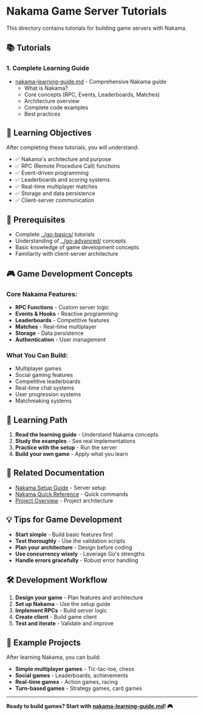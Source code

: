# Nakama Game Server Tutorials

This directory contains tutorials for building game servers with Nakama.

## 📚 Tutorials

### **1. Complete Learning Guide**
- [nakama-learning-guide.md](./nakama-learning-guide.md) - Comprehensive Nakama guide
  - What is Nakama?
  - Core concepts (RPC, Events, Leaderboards, Matches)
  - Architecture overview
  - Complete code examples
  - Best practices

## 🎯 Learning Objectives

After completing these tutorials, you will understand:
- ✅ Nakama's architecture and purpose
- ✅ RPC (Remote Procedure Call) functions
- ✅ Event-driven programming
- ✅ Leaderboards and scoring systems
- ✅ Real-time multiplayer matches
- ✅ Storage and data persistence
- ✅ Client-server communication

## 🚀 Prerequisites

- Complete [../go-basics/](../go-basics/) tutorials
- Understanding of [../go-advanced/](../go-advanced/) concepts
- Basic knowledge of game development concepts
- Familiarity with client-server architecture

## 🎮 Game Development Concepts

### **Core Nakama Features:**
- **RPC Functions** - Custom server logic
- **Events & Hooks** - Reactive programming
- **Leaderboards** - Competitive features
- **Matches** - Real-time multiplayer
- **Storage** - Data persistence
- **Authentication** - User management

### **What You Can Build:**
- Multiplayer games
- Social gaming features
- Competitive leaderboards
- Real-time chat systems
- User progression systems
- Matchmaking systems

## 📖 Learning Path

1. **Read the learning guide** - Understand Nakama concepts
2. **Study the examples** - See real implementations
3. **Practice with the setup** - Run the server
4. **Build your own game** - Apply what you learn

## 🔗 Related Documentation

- [Nakama Setup Guide](../../nakama-setup-guide.md) - Server setup
- [Nakama Quick Reference](../../nakama-quick-reference.md) - Quick commands
- [Project Overview](../project/05-project-overview.md) - Project architecture

## 💡 Tips for Game Development

- **Start simple** - Build basic features first
- **Test thoroughly** - Use the validation scripts
- **Plan your architecture** - Design before coding
- **Use concurrency wisely** - Leverage Go's strengths
- **Handle errors gracefully** - Robust error handling

## 🛠️ Development Workflow

1. **Design your game** - Plan features and architecture
2. **Set up Nakama** - Use the setup guide
3. **Implement RPCs** - Build server logic
4. **Create client** - Build game client
5. **Test and iterate** - Validate and improve

## 🎯 Example Projects

After learning Nakama, you can build:
- **Simple multiplayer games** - Tic-tac-toe, chess
- **Social games** - Leaderboards, achievements
- **Real-time games** - Action games, racing
- **Turn-based games** - Strategy games, card games

---

**Ready to build games? Start with [nakama-learning-guide.md](./nakama-learning-guide.md)! 🎮**
